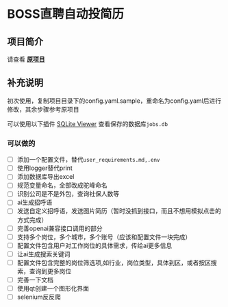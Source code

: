 # BOSS直聘自动投简历

## 项目简介
请查看 **[原项目](https://github.com/SanThousand/auto_get_jobs)**

## 补充说明
初次使用，复制项目目录下的config.yaml.sample，重命名为config.yaml后进行修改，其余步骤参考原项目

可以使用以下插件 [SQLite Viewer](https://marketplace.visualstudio.com/items?itemName=qwtel.sqlite-viewer) 查看保存的数据库`jobs.db`

### 可以做的
- [ ] 添加一个配置文件，替代`user_requirements.md,.env`
- [ ] 使用logger替代print
- [ ] 添加数据库导出excel
- [ ] 规范变量命名，全部改成驼峰命名
- [ ] 识别公司是不是外包，查询社保人数等
- [ ] ai生成招呼语
- [ ] 发送自定义招呼语，发送图片简历（暂时没抓到接口，而且不想用模拟点击的方式完成）
- [ ] 完善openai兼容接口调用的部分
- [ ] 支持多个岗位，多个城市，多个账号（应该和配置文件一块完成）
- [ ] 配置文件包含用户对工作岗位的具体需求，传给ai更多信息
- [ ] 让ai生成搜索关键词
- [ ] 配置文件包含完整的岗位筛选项,如行业，岗位类型，具体到区，或者按区搜索，查询到更多岗位
- [ ] 完善一下文档
- [ ] 使用qt创建一个图形化界面
- [ ] selenium反反爬